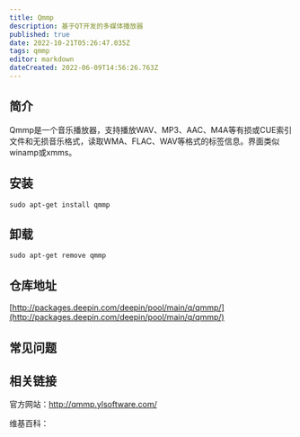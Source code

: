 ```yaml
---
title: Qmmp
description: 基于QT开发的多媒体播放器
published: true
date: 2022-10-21T05:26:47.035Z
tags: qmmp
editor: markdown
dateCreated: 2022-06-09T14:56:26.763Z
---
```


## 简介

Qmmp是一个音乐播放器，支持播放WAV、MP3、AAC、M4A等有损或CUE索引文件和无损音乐格式，读取WMA、FLAC、WAV等格式的标签信息。界面类似winamp或xmms。

## 安装

`sudo apt-get install qmmp`

## 卸载

`sudo apt-get remove qmmp`

## 仓库地址

[http://packages.deepin.com/deepin/pool/main/q/qmmp/](http://packages.deepin.com/deepin/pool/main/q/qmmp/)

## 常见问题

## 相关链接
官方网站：http://qmmp.ylsoftware.com/

维基百科：
